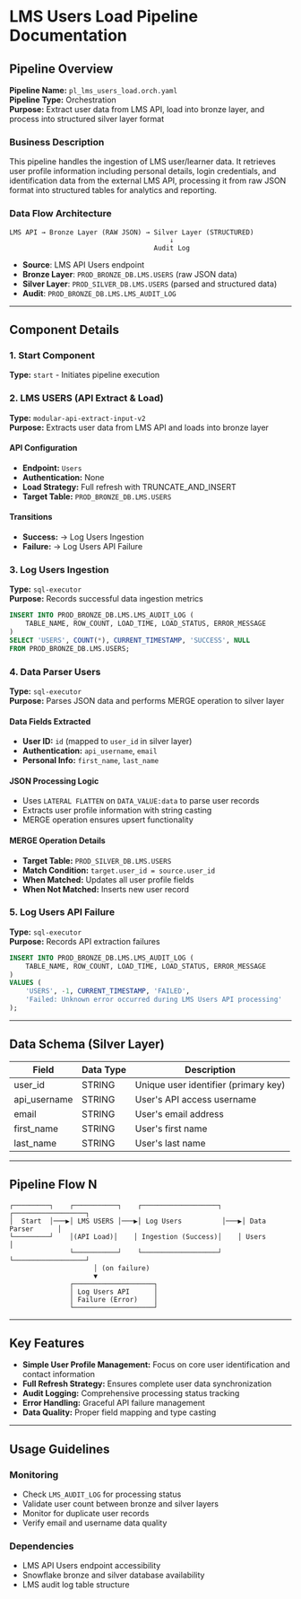 # LMS Users Load Pipeline Documentation

## Pipeline Overview

**Pipeline Name:** `pl_lms_users_load.orch.yaml`  
**Pipeline Type:** Orchestration  
**Purpose:** Extract user data from LMS API, load into bronze layer, and process into structured silver layer format

### Business Description

This pipeline handles the ingestion of LMS user/learner data. It retrieves user profile information including personal details, login credentials, and identification data from the external LMS API, processing it from raw JSON format into structured tables for analytics and reporting.

### Data Flow Architecture

```
LMS API → Bronze Layer (RAW JSON) → Silver Layer (STRUCTURED)
                                        ↓ 
                                    Audit Log
```

- **Source**: LMS API Users endpoint
- **Bronze Layer**: `PROD_BRONZE_DB.LMS.USERS` (raw JSON data)
- **Silver Layer**: `PROD_SILVER_DB.LMS.USERS` (parsed and structured data)
- **Audit**: `PROD_BRONZE_DB.LMS.LMS_AUDIT_LOG`

---

## Component Details

### 1. Start Component
**Type:** `start` - Initiates pipeline execution

### 2. LMS USERS (API Extract & Load)
**Type:** `modular-api-extract-input-v2`  
**Purpose:** Extracts user data from LMS API and loads into bronze layer

#### API Configuration
- **Endpoint:** `Users`
- **Authentication:** None
- **Load Strategy:** Full refresh with TRUNCATE_AND_INSERT
- **Target Table:** `PROD_BRONZE_DB.LMS.USERS`

#### Transitions
- **Success:** → Log Users Ingestion
- **Failure:** → Log Users API Failure

### 3. Log Users Ingestion
**Type:** `sql-executor`  
**Purpose:** Records successful data ingestion metrics

```sql
INSERT INTO PROD_BRONZE_DB.LMS.LMS_AUDIT_LOG (
    TABLE_NAME, ROW_COUNT, LOAD_TIME, LOAD_STATUS, ERROR_MESSAGE
)
SELECT 'USERS', COUNT(*), CURRENT_TIMESTAMP, 'SUCCESS', NULL
FROM PROD_BRONZE_DB.LMS.USERS;
```

### 4. Data Parser Users
**Type:** `sql-executor`  
**Purpose:** Parses JSON data and performs MERGE operation to silver layer

#### Data Fields Extracted
- **User ID:** `id` (mapped to `user_id` in silver layer)
- **Authentication:** `api_username`, `email`
- **Personal Info:** `first_name`, `last_name`

#### JSON Processing Logic
- Uses `LATERAL FLATTEN` on `DATA_VALUE:data` to parse user records
- Extracts user profile information with string casting
- MERGE operation ensures upsert functionality

#### MERGE Operation Details
- **Target Table:** `PROD_SILVER_DB.LMS.USERS`
- **Match Condition:** `target.user_id = source.user_id`
- **When Matched:** Updates all user profile fields
- **When Not Matched:** Inserts new user record

### 5. Log Users API Failure
**Type:** `sql-executor`  
**Purpose:** Records API extraction failures

```sql
INSERT INTO PROD_BRONZE_DB.LMS.LMS_AUDIT_LOG (
    TABLE_NAME, ROW_COUNT, LOAD_TIME, LOAD_STATUS, ERROR_MESSAGE
)
VALUES (
    'USERS', -1, CURRENT_TIMESTAMP, 'FAILED',
    'Failed: Unknown error occurred during LMS Users API processing'
);
```

---

## Data Schema (Silver Layer)

| Field | Data Type | Description |
|-------|-----------|-------------|
| user_id | STRING | Unique user identifier (primary key) |
| api_username | STRING | User's API access username |
| email | STRING | User's email address |
| first_name | STRING | User's first name |
| last_name | STRING | User's last name |

---

## Pipeline Flow N

```
┌─────────┐    ┌───────────┐    ┌───────────────────┐    ┌──────────────────┐
│  Start  │───▶│ LMS USERS │───▶│ Log Users          │───▶│ Data Parser      │
└─────────┘    │(API Load)│    │ Ingestion (Success)│    │ Users            │
               └───────────┘    └───────────────────┘    └──────────────────┘
                     │ (on failure)
                     ▼
               ┌────────────────────┐
               │ Log Users API      │
               │ Failure (Error)    │
               └────────────────────┘
```

---

## Key Features

- **Simple User Profile Management:** Focus on core user identification and contact information
- **Full Refresh Strategy:** Ensures complete user data synchronization
- **Audit Logging:** Comprehensive processing status tracking
- **Error Handling:** Graceful API failure management
- **Data Quality:** Proper field mapping and type casting

---

## Usage Guidelines

### Monitoring
- Check `LMS_AUDIT_LOG` for processing status
- Validate user count between bronze and silver layers
- Monitor for duplicate user records
- Verify email and username data quality

### Dependencies
- LMS API Users endpoint accessibility
- Snowflake bronze and silver database availability
- LMS audit log table structure